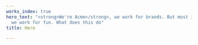 ```yaml
---
works_index: true
hero_text: "<strong>We're Acme</strong>, we work for brands. But most importantly,
  we work for fun. What does this do"
title: Hero

---
```

<Hero :text="$page.frontmatter.hero_text" />
<WorksList />